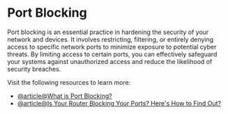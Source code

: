 # Port Blocking

Port blocking is an essential practice in hardening the security of your network and devices. It involves restricting, filtering, or entirely denying access to specific network ports to minimize exposure to potential cyber threats. By limiting access to certain ports, you can effectively safeguard your systems against unauthorized access and reduce the likelihood of security breaches.

Visit the following resources to learn more:

- [@article@What is Port Blocking?](https://cyberpedia.reasonlabs.com/EN/port%20blocking.html)
- [@article@Is Your Router Blocking Your Ports? Here's How to Find Out?](https://softhandtech.com/how-can-i-tell-if-a-port-is-blocked-on-my-router/)